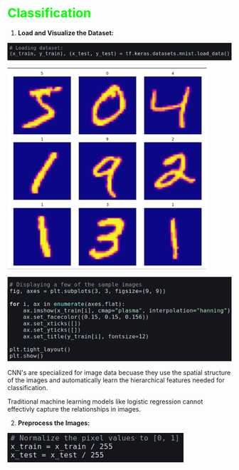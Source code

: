 <h1 style="color: lime;"> Classification </h1>


1. **Load and Visualize the Dataset:**

![Code: Loading dataset](Pictures/CNN_load_dataset.png)

![Samle images from mnist dataset](Pictures/mnist_examples.png)

![Code: mnist sample images](Pictures/mnist_examples_code.png)


CNN's are specialized for image data becuase they use the spatial structure of the
images and automatically learn the hierarchical features needed for classification.

Traditional machine learning models like logistic regression cannot effectivly capture
the relationships in images.



2. **Preprocess the Images:**

![Code: Normalizing the dataset](Pictures/CNN_Normalize_dataset.png)

